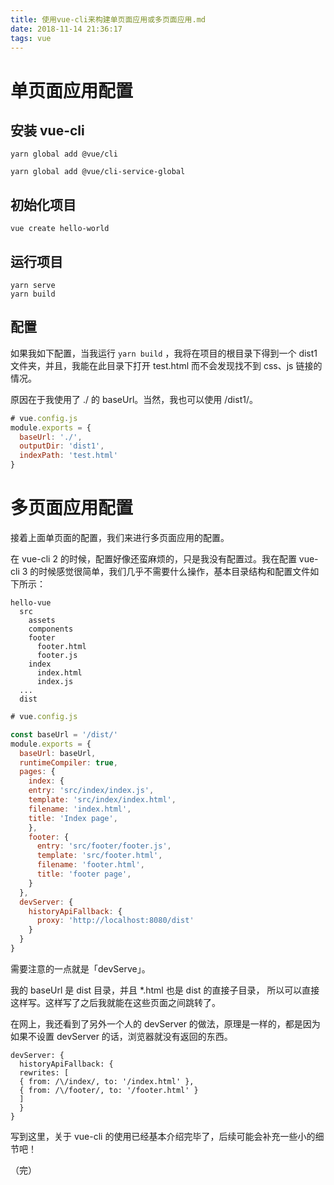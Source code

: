```yaml
---
title: 使用vue-cli来构建单页面应用或多页面应用.md
date: 2018-11-14 21:36:17
tags: vue 
---
```


# 单页面应用配置

## 安装 vue-cli

```shell
yarn global add @vue/cli

yarn global add @vue/cli-service-global
```

## 初始化项目

`vue create hello-world`

## 运行项目

```
yarn serve
yarn build
```

## 配置

如果我如下配置，当我运行 `yarn build` ，我将在项目的根目录下得到一个 dist1 文件夹，并且，我能在此目录下打开 test.html 而不会发现找不到 css、js 链接的情况。

原因在于我使用了 ./ 的 baseUrl。当然，我也可以使用 /dist1/。

```js
# vue.config.js
module.exports = {
  baseUrl: './',
  outputDir: 'dist1',
  indexPath: 'test.html'
}
```

# 多页面应用配置

接着上面单页面的配置，我们来进行多页面应用的配置。

在 vue-cli 2 的时候，配置好像还蛮麻烦的，只是我没有配置过。我在配置 vue-cli 3 的时候感觉很简单，我们几乎不需要什么操作，基本目录结构和配置文件如下所示：

```
hello-vue
  src
    assets
    components
    footer
      footer.html
      footer.js
    index
      index.html
      index.js
  ...
  dist
```

```js
# vue.config.js

const baseUrl = '/dist/'
module.exports = {
  baseUrl: baseUrl,
  runtimeCompiler: true,
  pages: {
    index: {
    entry: 'src/index/index.js',
    template: 'src/index/index.html',
    filename: 'index.html',
    title: 'Index page',
    },
    footer: {
      entry: 'src/footer/footer.js',
      template: 'src/footer.html',
      filename: 'footer.html',
      title: 'footer page',
    }
  },
  devServer: {
    historyApiFallback: {
      proxy: 'http://localhost:8080/dist'
    }
  }
}
```

需要注意的一点就是「devServe」。

我的 baseUrl 是 dist 目录，并且 *.html 也是 dist 的直接子目录， 所以可以直接这样写。这样写了之后我就能在这些页面之间跳转了。

在网上，我还看到了另外一个人的 devServer 的做法，原理是一样的，都是因为如果不设置 devServer 的话，浏览器就没有返回的东西。

```
devServer: {
  historyApiFallback: {
  rewrites: [
  { from: /\/index/, to: '/index.html' },
  { from: /\/footer/, to: '/footer.html' }
  ]
  }
}
```

写到这里，关于 vue-cli 的使用已经基本介绍完毕了，后续可能会补充一些小的细节吧！

（完）

